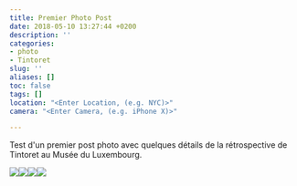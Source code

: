 ```yaml
---
title: Premier Photo Post
date: 2018-05-10 13:27:44 +0200
description: ''
categories:
- photo
- Tintoret
slug: ''
aliases: []
toc: false
tags: []
location: "<Enter Location, (e.g. NYC)>"
camera: "<Enter Camera, (e.g. iPhone X)>"

---
```

Test d'un premier post photo avec quelques détails de la rétrospective de Tintoret au Musée du Luxembourg.

![](/uploads/2018/05/10/genial.jpg)![](/uploads/2018/05/10/tintoret2.jpg)![](/uploads/2018/05/10/tintoret1-1.jpg)![](/uploads/2018/05/10/tintoret3.jpg)